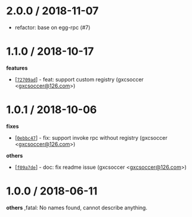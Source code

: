 
2.0.0 / 2018-11-07
==================

  * refactor: base on egg-rpc (#7)

1.1.0 / 2018-10-17
==================

**features**
  * [[`72709ad`](http://github.com/eggjs/egg-sofa-rpc/commit/72709adbb81645b412e6fb39a7c2c697f9c6c894)] - feat: support custom registry (gxcsoccer <<gxcsoccer@126.com>>)

1.0.1 / 2018-10-06
==================

**fixes**
  * [[`0ebbc47`](http://github.com/eggjs/egg-sofa-rpc/commit/0ebbc476019bf72671444664bc08b8f47ed122cf)] - fix: support invoke rpc without registry (gxcsoccer <<gxcsoccer@126.com>>)

**others**
  * [[`f09a7de`](http://github.com/eggjs/egg-sofa-rpc/commit/f09a7de686a4afc02b1789624d0788898bb642a8)] - doc: fix readme issue (gxcsoccer <<gxcsoccer@126.com>>)

1.0.0 / 2018-06-11
==================

**others**
,fatal: No names found, cannot describe anything.

